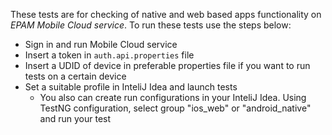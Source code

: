 These tests are for checking of native and web based apps 
functionality on *EPAM Mobile Cloud service*. To run these tests
use the steps below:
* Sign in and run Mobile Cloud service
* Insert a token in `auth.api.properties` file
* Insert a UDID of device in preferable
properties file if you want to run tests on a 
certain device
* Set a suitable profile in InteliJ Idea and launch 
tests
    * You also can create run configurations in your
     InteliJ Idea. Using TestNG configuration, select
     group "ios_web" or "android_native" and run your 
     test